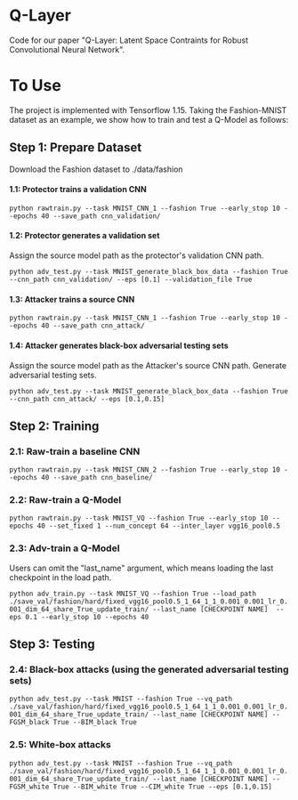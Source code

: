 # Q-Layer
Code for our paper "Q-Layer: Latent Space Contraints for Robust Convolutional Neural Network".

# To Use
The project is implemented with Tensorflow 1.15. Taking the Fashion-MNIST dataset as an example, we show how to train and test a Q-Model as follows:

## Step 1: Prepare Dataset
Download the Fashion dataset to ./data/fashion

#### 1.1: Protector trains a validation CNN
`python rawtrain.py --task MNIST_CNN_1 --fashion True --early_stop 10 --epochs 40 --save_path cnn_validation/`

#### 1.2: Protector generates a validation set
Assign the source model path as the protector's validation CNN path. 

`python adv_test.py --task MNIST_generate_black_box_data --fashion True --cnn_path cnn_validation/ --eps [0.1] --validation_file True`

#### 1.3: Attacker trains a source CNN
`python rawtrain.py --task MNIST_CNN_1 --fashion True --early_stop 10 --epochs 40 --save_path cnn_attack/`

#### 1.4: Attacker generates black-box adversarial testing sets
Assign the source model path as the Attacker's source CNN path. Generate adversarial testing sets.

`python adv_test.py --task MNIST_generate_black_box_data --fashion True --cnn_path cnn_attack/ --eps [0.1,0.15]`



## Step 2: Training 
### 2.1: Raw-train a baseline CNN
`python rawtrain.py --task MNIST_CNN_2 --fashion True --early_stop 10 --epochs 40 --save_path cnn_baseline/`

### 2.2: Raw-train a Q-Model
`python rawtrain.py --task MNIST_VQ --fashion True --early_stop 10 --epochs 40 --set_fixed 1 --num_concept 64 --inter_layer vgg16_pool0.5`

### 2.3: Adv-train a Q-Model
Users can omit the "last_name" argument, which means loading the last checkpoint in the load path.

`python adv_train.py --task MNIST_VQ --fashion True --load_path ./save_val/fashion/hard/fixed_vgg16_pool0.5_1_64_1_1_0.001_0.001_lr_0.001_dim_64_share_True_update_train/ --last_name [CHECKPOINT NAME]  --eps 0.1 --early_stop 10 --epochs 40`

## Step 3: Testing
### 2.4: Black-box attacks (using the generated adversarial testing sets)
`python adv_test.py --task MNIST --fashion True --vq_path ./save_val/fashion/hard/fixed_vgg16_pool0.5_1_64_1_1_0.001_0.001_lr_0.001_dim_64_share_True_update_train/ --last_name [CHECKPOINT NAME] --FGSM_black True --BIM_black True`

### 2.5: White-box attacks
`python adv_test.py --task MNIST --fashion True --vq_path ./save_val/fashion/hard/fixed_vgg16_pool0.5_1_64_1_1_0.001_0.001_lr_0.001_dim_64_share_True_update_train/ --last_name [CHECKPOINT NAME] --FGSM_white True --BIM_white True --CIM_white True --eps [0.1,0.15]`


